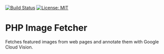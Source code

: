 [![Build Status](https://travis-ci.org/msng/php-image-fetcher.svg?branch=master)](https://travis-ci.org/msng/php-image-fetcher)
[![License: MIT](https://img.shields.io/badge/License-MIT-yellow.svg)](https://opensource.org/licenses/MIT)

# PHP Image Fetcher

Fetches featured images from web pages and annotate them with Google Cloud Vision.

